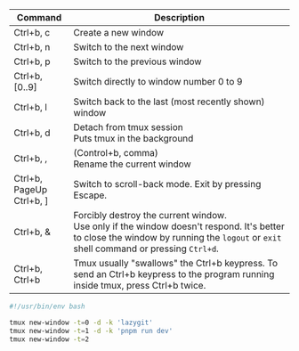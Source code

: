 <table class="inline">
 <thead>
 <tr class="row0">
  <th class="col0 leftalign"> Command         </th><th class="col1 leftalign"> Description  </th>
 </tr>
 </thead>
 <tbody><tr class="row1">
  <td class="col0 leftalign"> Ctrl+b, c       </td><td class="col1 leftalign"> Create a new window  </td>
 </tr>
 <tr class="row2">
  <td class="col0 leftalign"> Ctrl+b, n       </td><td class="col1 leftalign"> Switch to the next window  </td>
 </tr>
 <tr class="row3">
  <td class="col0 leftalign"> Ctrl+b, p       </td><td class="col1 leftalign"> Switch to the previous window  </td>
 </tr>
 <tr class="row4">
  <td class="col0 leftalign"> Ctrl+b, [0..9]  </td><td class="col1 leftalign"> Switch directly to window number 0 to 9  </td>
 </tr>
 <tr class="row5">
  <td class="col0 leftalign"> Ctrl+b, l       </td><td class="col1 leftalign"> Switch back to the last (most recently shown) window  </td>
 </tr>
 <tr class="row6">
  <td class="col0 leftalign"> Ctrl+b, d       </td><td class="col1 leftalign"> Detach from tmux session <br>
Puts tmux in the background  </td>
 </tr>
 <tr class="row7">
  <td class="col0 leftalign"> Ctrl+b, ,       </td><td class="col1 leftalign"> (Control+b, comma) <br>
Rename the current window  </td>
 </tr>
 <tr class="row8">
  <td class="col0 leftalign"> Ctrl+b, PageUp  <br>
Ctrl+b, ]  </td><td class="col1"> Switch to scroll-back mode. Exit by pressing Escape. </td>
 </tr>
 <tr class="row9">
  <td class="col0 leftalign"> Ctrl+b, &amp;       </td><td class="col1 leftalign"> Forcibly destroy the current window. <br>
Use only if the window doesn't respond. It's better to close the window by running the <code>logout</code> or <code>exit</code> shell command or pressing <code>Ctrl+d</code>.  </td>
 </tr>
 <tr class="row10">
  <td class="col0 leftalign"> Ctrl+b, Ctrl+b  </td><td class="col1 leftalign"> Tmux usually "swallows" the Ctrl+b keypress. To send an Ctrl+b keypress to the program running inside tmux, press Ctrl+b twice.  </td>
 </tr>
</tbody></table>

```sh
#!/usr/bin/env bash

tmux new-window -t=0 -d -k 'lazygit'
tmux new-window -t=1 -d -k 'pnpm run dev'
tmux new-window -t=2
```
